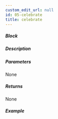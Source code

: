 ```yaml
---
custom_edit_url: null
id: 05-celebrate
title: celebrate
---
```


##### Block

<!-- image -->

##### Description

<!-- description -->

##### Parameters

None <!-- image -->

##### Returns

None

##### Example

<!-- image -->
